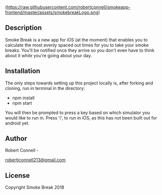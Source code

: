 (https://raw.githubusercontent.com/robertconnell/smokeapp-frontend/master/assets/smokebreakLogo.png)

## Description

Smoke Break is a new app for iOS (at the moment) that enables you to calculate the most evenly spaced out times for you to take your smoke breaks. You'll be notified once they arrive so you don't even have to think about it while you're going about your day.

## Installation

The only steps towards setting up this project locally is, after forking and cloning, run in terminal in the directory:

* npm install
* npm start

You will then be prompted to press a key based on which simulator you would like to run in. Press 'i', to run in iOS, as this has not been built out for android yet.

## Author

Robert Connell -

robertjconnell213@gmail.com

## License

Copyright Smoke Break 2018
